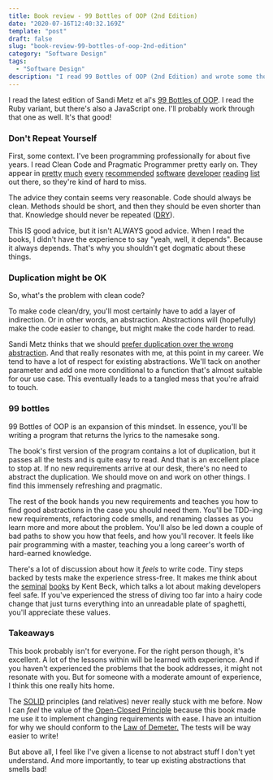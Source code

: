 ```yaml
---
title: Book review - 99 Bottles of OOP (2nd Edition)
date: "2020-07-16T12:40:32.169Z"
template: "post"
draft: false
slug: "book-review-99-bottles-of-oop-2nd-edition"
category: "Software Design"
tags:
  - "Software Design"
description: "I read 99 Bottles of OOP (2nd Edition) and wrote some thoughts about it. Spoiler - I liked it alot!"
---
```


I read the latest edition of Sandi Metz et al's [99 Bottles of OOP](https://sandimetz.com/99bottles). I read the Ruby variant, but there's also a JavaScript one. I'll probably work through that one as well. It's that good!

### Don't Repeat Yourself

First, some context. I've been programming professionally for about five years. I read Clean Code and Pragmatic Programmer pretty early on. They appear in [pretty](https://www.serverless.com/blog/software-engineering-resources) [much](https://dev.to/awwsmm/20-most-recommended-books-for-software-developers-5578) [every](https://medium.com/better-programming/10-must-read-books-for-software-engineers-edfac373821b) [recommended](https://medium.com/@YogevSitton/the-ultimate-reading-list-for-developers-e96c832d9687) [software](https://sizovs.net/2019/03/17/the-best-books-all-software-developers-must-read/) [developer](https://www.freecodecamp.org/news/9-books-for-junior-developers-in-2019-e41fc7ecc586/) [reading](https://simpleprogrammer.com/best-programming-books-2019/) [list](https://bookauthority.org/books/best-software-development-books) out there, so they're kind of hard to miss.

The advice they contain seems very reasonable. Code should always be clean. Methods should be short, and then they should be even shorter than that. Knowledge should never be repeated ([DRY](https://en.wikipedia.org/wiki/Don%27t_repeat_yourself)).

This IS good advice, but it isn't ALWAYS good advice. When I read the books, I didn't have the experience to say "yeah, well, it depends". Because it always depends. That's why you shouldn't get dogmatic about these things.

### Duplication might be OK

So, what's the problem with clean code?

To make code clean/dry, you'll most certainly have to add a layer of indirection. Or in other words, an abstraction. Abstractions will (hopefully) make the code easier to change, but might make the code harder to read.

Sandi Metz thinks that we should [prefer duplication over the wrong abstraction](https://sandimetz.com/blog/2016/1/20/the-wrong-abstraction). And that really resonates with me, at this point in my career. We tend to have a lot of respect for existing abstractions. We'll tack on another parameter and add one more conditional to a function that's almost suitable for our use case. This eventually leads to a tangled mess that you're afraid to touch.

### 99 bottles

99 Bottles of OOP is an expansion of this mindset. In essence, you'll be writing a program that returns the lyrics to the namesake song.

The book's first version of the program contains a lot of duplication, but it passes all the tests and is quite easy to read. And that is an excellent place to stop at. If no new requirements arrive at our desk, there's no need to abstract the duplication. We should move on and work on other things. I find this immensely refreshing and pragmatic.

The rest of the book hands you new requirements and teaches you how to find good abstractions in the case you should need them. You'll be TDD-ing new requirements, refactoring code smells, and renaming classes as you learn more and more about the problem. You'll also be led down a couple of bad paths to show you how that feels, and how you'll recover. It feels like pair programming with a master, teaching you a long career's worth of hard-earned knowledge.

There's a lot of discussion about how it _feels_ to write code. Tiny steps backed by tests make the experience stress-free. It makes me think about the [seminal](https://www.amazon.com/dp/0321278658/) [books](https://www.amazon.com/Test-Driven-Development-Kent-Beck/dp/0321146530/) by Kent Beck, which talks a lot about making developers feel safe. If you've experienced the stress of diving too far into a hairy code change that just turns everything into an unreadable plate of spaghetti, you'll appreciate these values.

### Takeaways

This book probably isn't for everyone. For the right person though, it's excellent. A lot of the lessons within will be learned with experience. And if you haven't experienced the problems that the book addresses, it might not resonate with you. But for someone with a moderate amount of experience, I think this one really hits home.

The [SOLID](https://en.wikipedia.org/wiki/SOLID) principles (and relatives) never really stuck with me before. Now I can _feel_ the value of the [Open-Closed Principle](https://en.wikipedia.org/wiki/Open%E2%80%93closed_principle) because this book made me use it to implement changing requirements with ease. I have an intuition for why we should conform to the [Law of Demeter.](https://en.wikipedia.org/wiki/Law_of_Demeter) The tests will be way easier to write!

But above all, I feel like I've given a license to not abstract stuff I don't yet understand. And more importantly, to tear up existing abstractions that smells bad!
